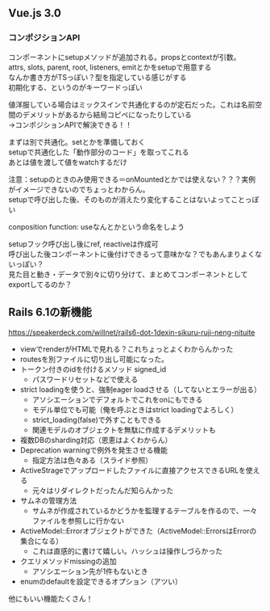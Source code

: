 ## Vue.js 3.0
### コンポジションAPI

コンポーネントにsetupメソッドが追加される。propsとcontextが引数。  
attrs, slots, parent, root, listeners, emitとかをsetupで用意する  
なんか書き方がTSっぽい？型を指定している感じがする  
初期化する、というのがキーワードっぽい  

値洋服している場合はミックスインで共通化するのが定石だった。これは名前空間のデメリットがあるから結局コピペになったりしている  
→コンポジションAPIで解決できる！！

まずは別で共通化。setとかを準備しておく  
setupで共通化した「動作部分のコード」を取ってこれる  
あとは値を渡して値をwatchするだけ

注意：setupのときのみ使用できる＝onMountedとかでは使えない？？？実例がイメージできないのでちょっとわからん。  
setupで呼び出した後、そのものが消えたり変化することはないよってことっぽい

conposition function: useなんとかという命名をしよう

setupフック呼び出し後にref, reactiveは作成可  
呼び出した後コンポーネントに後付けできるって意味かな？でもあんまりよくないっぽい？  
見た目と動き・データで別々に切り分けて、まとめてコンポーネントとしてexportしてるのか？

## Rails 6.1の新機能

https://speakerdeck.com/willnet/rails6-dot-1dexin-sikuru-ruji-neng-nituite

- viewでrenderがHTMLで見れる？これちょっとよくわからんかった
- routesを別ファイルに切り出し可能になった。
- トークン付きのidを付けるメソッド signed_id
  - パスワードリセットなどで使える
- strict loadingを使うと、強制eager loadさせる（してないとエラーが出る）
  - アソシエーションでデフォルトでこれをonにもできる
  - モデル単位でも可能（俺を呼ぶときはstrict loadingでよろしく）
  - strict_loading(false)で外すこともできる
  - 関連モデルのオブジェクトを無駄に作成するデメリットも
- 複数DBのsharding対応（恩恵はよくわからん）
- Deprecation warningで例外を発生させる機能
  - 指定方法は色々ある（スライド参照）
- ActiveStrageでアップロードしたファイルに直接アクセスできるURLを使える
  - 元々はリダイレクトだったんだ知らんかった
- サムネの管理方法
  - サムネが作成されているかどうかを監理するテーブルを作るので、一々ファイルを参照しに行かない
- ActiveModel::Errorオブジェクトができた（ActiveModel::ErrorsはErrorの集合になる）
  - これは直感的に書けて嬉しい。ハッシュは操作しづらかった
- クエリメソッドmissingの追加
  - アソシエーション先が1件もないとき
- enumのdefaultを設定できるオプション（アツい）

他にもいい機能たくさん！
